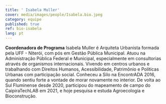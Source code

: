 ```yaml
---
title: ' Isabela Muller'
cover: media/images/people/Isabela.bio.jpeg
category: equipe
published: true
ref: bio-isabela
lang: pt
---
```

**Coordenadora de Programa** Isabela Muller é Arquiteta Urbanista formada pela UFF - Niterói, com pós em Gestão Pública Municipal. Atuou na Administração Pública Federal e Municipal, especialmente em consultorias através de organismos internacionais. Vivendo em centros urbanos e trabalhando com Direitos Humanos, Acessibilidade, Patrimônio e Políticas Urbanas com participação social. Conheceu a Silo na EncontrADA 2016, quando sentiu forte a vontade de morar novamente no interior. De volta ao Sul Fluminense desde 2020, participou do mapeamento de campo do CaipiraTechLAB em 2021, e hoje pesquisa e estuda Agroecologia e Bioconstrução.
